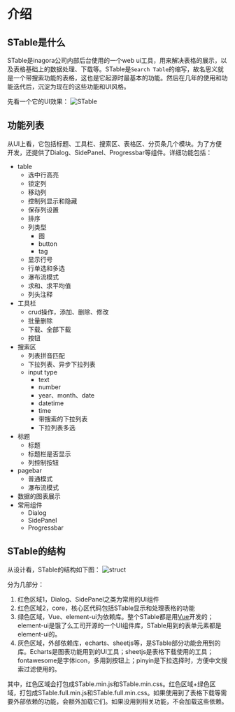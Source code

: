 # 介绍
## STable是什么
STable是inagora公司内部后台使用的一个web ui工具，用来解决表格的展示，以及表格基础上的数据处理、下载等。STable是`Search Table`的缩写，故名思义就是一个带搜索功能的表格，这也是它起源时最基本的功能。然后在几年的使用和功能迭代后，沉淀为现在的这些功能和UI风格。

先看一个它的UI效果：
![STable](/img/stable.jpg)

## 功能列表
从UI上看，它包括标题、工具栏、搜索区、表格区、分页条几个模块。为了方便开发，还提供了Dialog、SidePanel、Progressbar等组件。详细功能包括：
* table
	* 选中行高亮
	* 锁定列
	* 移动列
	* 控制列显示和隐藏
	* 保存列设置
	* 排序
	* 列类型
		* 图
		* button
		* tag
	* 显示行号
	* 行单选和多选
	* 瀑布流模式
	* 求和、求平均值
	* 列头注释
* 工具栏
	* crud操作，添加、删除、修改
	* 批量删除
	* 下载、全部下载
	* 按钮
* 搜索区
	* 列表拼音匹配
	* 下拉列表、异步下拉列表
	* input type
		* text
		* number
		* year、month、date
		* datetime
		* time
		* 带搜索的下拉列表
		* 下拉列表多选
* 标题
	* 标题
	* 标题栏是否显示
	* 列控制按钮
* pagebar
	* 普通模式
	* 瀑布流模式
* 数据的图表展示
* 常用组件
	* Dialog
	* SidePanel
	* Progressbar

## STable的结构
从设计看，STable的结构如下图：
![struct](/img/struct.jpg)

分为几部分：
1. 红色区域1，Dialog、SidePanel之类为常用的UI组件
1. 红色区域2，core，核心区代码包括STable显示和处理表格的功能
3. 绿色区域，Vue、element-ui为依赖库。整个STable都是用[Vue](https://https://cn.vuejs.org/)开发的；element-ui是饿了么工司开源的一个UI组件库，STable用到的表单元素都是element-ui的。
4. 灰色区域，外部依赖库，echarts、sheetjs等，是STable部分功能会用到的库。Echarts是图表功能用到的UI工具；sheetjs是表格下载使用的工具；fontawesome是字体icon，多用到按钮上；pinyin是下拉选择时，方便中文搜索过滤使用的。

其中，红色区域会打包成STable.min.js和STable.min.css。红色区域+绿色区域，打包成STable.full.min.js和STable.full.min.css。如果使用到了表格下载等需要外部依赖的功能，会额外加载它们。如果没用到相关功能，不会加载这些依赖。
